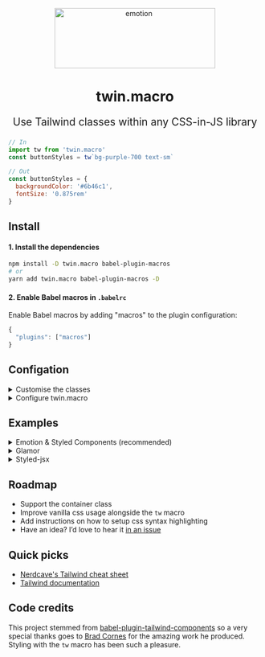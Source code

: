 <p align="center">
  <img src="https://i.imgur.com/iWBWhY0.png" alt="emotion" height="120" width="320">
  <h1 align="center">twin.macro</h1>
</p>
<p align="center" style="font-size: 1.3rem;">Use Tailwind classes within any CSS-in-JS library<br /></p>

```js
// In
import tw from 'twin.macro'
const buttonStyles = tw`bg-purple-700 text-sm`

// Out
const buttonStyles = {
  backgroundColor: '#6b46c1',
  fontSize: '0.875rem'
}
```

## Install

#### 1. Install the dependencies

```bash
npm install -D twin.macro babel-plugin-macros
# or
yarn add twin.macro babel-plugin-macros -D
```

#### 2. Enable Babel macros in `.babelrc`

Enable Babel macros by adding "macros" to the plugin configuration:

```js
{
  "plugins": ["macros"]
}
```

## Configation

<details>
  <summary>Customise the classes</summary>
<br>

> It’s important to know that you don’t need a `tailwind.config.js` to use Twin. You already have access to every class with every variant.
> Unlike Tailwind, twin.macro only generates styles for the classes you use. This means you don’t need to use additional tools like purgeCSS.

Customising classes is done in `tailwind.config.js`.<br/>Here's two types of configs to get you started.:<br/>

a) Add the [simple config](https://raw.githubusercontent.com/tailwindcss/tailwindcss/master/stubs/simpleConfig.stub.js)

```bash
curl https://raw.githubusercontent.com/tailwindcss/tailwindcss/master/stubs/simpleConfig.stub.js > tailwind.config.js
```

b) Add the [full config](https://raw.githubusercontent.com/tailwindcss/tailwindcss/master/stubs/defaultConfig.stub.js)

```bash
curl https://raw.githubusercontent.com/tailwindcss/tailwindcss/master/stubs/defaultConfig.stub.js > tailwind.config.js
```

In the config, there only needs to be a `theme: {...}` entry so feel free to cleanup.

You can overwrite or extend classes the same way as Tailwind.<br/>
Overwrite parts of the base config in `theme: { ... }` and xtend in `theme: { extend: { ... } }`.<br/>
Read more in the [Tailwind theme docs](https://tailwindcss.com/docs/theme).

</details>

<details>
  <summary>Configure twin.macro</summary>
<br>

Create a `babel-plugin-macros.config.js` in your project root to configure twin.macro.

`config`: path to your Tailwind config file. Defaults to `"./tailwind.config.js"`

`format`: CSS output format. `"object"`, `"string"`, or `"auto"` (default) – `"auto"` will cause the output to be an object except when inside a `<style>` element.

`debug`: Displays information about the Tailwind class conversions.

```js
// babel-plugin-macros.config.js
module.exports = {
  twin: {
    config: "./path/to/tailwind.config.js", // Default: "./tailwind.config.js"
    styled: "@emotion/styled", // Default: "@emotion/styled"
    format: "auto" // Options: "string", "auto"
    debug: true
  }
}
```

</details>

## Examples

<details>
  <summary>Emotion &amp; Styled Components (recommended)</summary>

### [Emotion](https://github.com/emotion-js/emotion) and [Styled Components](https://github.com/styled-components/styled-components)

#### Install the dependencies

```bash
npm install -D @emotion/core @emotion/styled
# or
yarn add @emotion/core @emotion/styled -D
```

#### Inline css prop example

```js
// Example.js
import { css } from '@emotion/core'
import styled from '@emotion/styled/macro'
import tw from 'twin.macro'

const stylesGreen = css(tw`text-green`)
const Button = () => <button css={stylesGreen}>hello, world</button>
```

####

```js
const ButtonPrimary = tw.button`text-white bg-green hover:bg-black focus:bg-black`
const ButtonSecondary = styled.button`
  ${tw`bg-red`}
  &:hover, &:focus {
    ${tw`bg-black`}
  }
`

const ButtonSet = () => (
  <>
    <ButtonPrimary>Submit</ButtonPrimary>
    <ButtonSecondary>Cancel</ButtonSecondary>
  </>
)
```

_Note: the `css` prop requires [babel-plugin-emotion](https://github.com/emotion-js/emotion/tree/master/packages/babel-plugin-emotion)._

```bash
npm i -D @emotion/core @emotion/styled
```

<hr />

</details>

<details>
  <summary>Glamor</summary>

### [Glamor](https://github.com/threepointone/glamor)

```js
import { css } from 'glamor'
import tw from 'twin.macro'

const style = css(tw`font-mono text-sm text-red hover:text-blue`)

const App = () => <div {...style}>hello, world</div>
```

<hr />
</details>

<details>
  <summary>Styled-jsx</summary>

### [Styled-jsx](https://github.com/zeit/styled-jsx)

```js
import tw from 'twin.macro'

const App = () => (
  <div>
    <div className="foo">hello, world</div>
    <style jsx>{`
      .foo {
        ${tw`font-mono text-sm text-red hover:text-blue`}
      }
    `}</style>
  </div>
)
```

When used inside a `<style>` element the tagged template literal (``) is transformed into a CSS string.

Also, when using `hover:*`, `focus:*`, or media query (e.g. `sm:*`) class names the output is nested. Use [styled-jsx-plugin-postcss](https://github.com/giuseppeg/styled-jsx-plugin-postcss) and [postcss-nested](https://github.com/postcss/postcss-nested) to allow nesting.

<hr />
</details>

## Roadmap

- Support the container class
- Improve vanilla css usage alongside the `tw` macro
- Add instructions on how to setup css syntax highlighting
- Have an idea? I’d love to hear it [in an issue](https://github.com/ben-rogerson/twin.macro/issues)

## Quick picks

- [Nerdcave's Tailwind cheat sheet](https://nerdcave.com/tailwind-cheat-sheet)
- [Tailwind documentation](https://tailwindcss.com/docs/installation)

## Code credits

This project stemmed from [babel-plugin-tailwind-components](https://github.com/bradlc/babel-plugin-tailwind-components) so a very special thanks goes to [Brad Cornes](https://github.com/bradlc) for the amazing work he produced. Styling with the `tw` macro has been such a pleasure.
